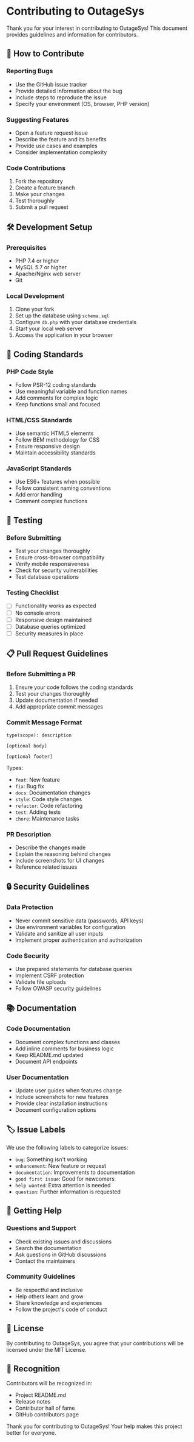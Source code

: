 # Contributing to OutageSys

Thank you for your interest in contributing to OutageSys! This document provides guidelines and information for contributors.

## 🤝 How to Contribute

### Reporting Bugs
- Use the GitHub issue tracker
- Provide detailed information about the bug
- Include steps to reproduce the issue
- Specify your environment (OS, browser, PHP version)

### Suggesting Features
- Open a feature request issue
- Describe the feature and its benefits
- Provide use cases and examples
- Consider implementation complexity

### Code Contributions
1. Fork the repository
2. Create a feature branch
3. Make your changes
4. Test thoroughly
5. Submit a pull request

## 🛠️ Development Setup

### Prerequisites
- PHP 7.4 or higher
- MySQL 5.7 or higher
- Apache/Nginx web server
- Git

### Local Development
1. Clone your fork
2. Set up the database using `schema.sql`
3. Configure `db.php` with your database credentials
4. Start your local web server
5. Access the application in your browser

## 📝 Coding Standards

### PHP Code Style
- Follow PSR-12 coding standards
- Use meaningful variable and function names
- Add comments for complex logic
- Keep functions small and focused

### HTML/CSS Standards
- Use semantic HTML5 elements
- Follow BEM methodology for CSS
- Ensure responsive design
- Maintain accessibility standards

### JavaScript Standards
- Use ES6+ features when possible
- Follow consistent naming conventions
- Add error handling
- Comment complex functions

## 🧪 Testing

### Before Submitting
- Test your changes thoroughly
- Ensure cross-browser compatibility
- Verify mobile responsiveness
- Check for security vulnerabilities
- Test database operations

### Testing Checklist
- [ ] Functionality works as expected
- [ ] No console errors
- [ ] Responsive design maintained
- [ ] Database queries optimized
- [ ] Security measures in place

## 📋 Pull Request Guidelines

### Before Submitting a PR
1. Ensure your code follows the coding standards
2. Test your changes thoroughly
3. Update documentation if needed
4. Add appropriate commit messages

### Commit Message Format
```
type(scope): description

[optional body]

[optional footer]
```

Types:
- `feat`: New feature
- `fix`: Bug fix
- `docs`: Documentation changes
- `style`: Code style changes
- `refactor`: Code refactoring
- `test`: Adding tests
- `chore`: Maintenance tasks

### PR Description
- Describe the changes made
- Explain the reasoning behind changes
- Include screenshots for UI changes
- Reference related issues

## 🔒 Security Guidelines

### Data Protection
- Never commit sensitive data (passwords, API keys)
- Use environment variables for configuration
- Validate and sanitize all user inputs
- Implement proper authentication and authorization

### Code Security
- Use prepared statements for database queries
- Implement CSRF protection
- Validate file uploads
- Follow OWASP security guidelines

## 📚 Documentation

### Code Documentation
- Document complex functions and classes
- Add inline comments for business logic
- Keep README.md updated
- Document API endpoints

### User Documentation
- Update user guides when features change
- Include screenshots for new features
- Provide clear installation instructions
- Document configuration options

## 🏷️ Issue Labels

We use the following labels to categorize issues:
- `bug`: Something isn't working
- `enhancement`: New feature or request
- `documentation`: Improvements to documentation
- `good first issue`: Good for newcomers
- `help wanted`: Extra attention is needed
- `question`: Further information is requested

## 🎯 Getting Help

### Questions and Support
- Check existing issues and discussions
- Search the documentation
- Ask questions in GitHub discussions
- Contact the maintainers

### Community Guidelines
- Be respectful and inclusive
- Help others learn and grow
- Share knowledge and experiences
- Follow the project's code of conduct

## 📄 License

By contributing to OutageSys, you agree that your contributions will be licensed under the MIT License.

## 🙏 Recognition

Contributors will be recognized in:
- Project README.md
- Release notes
- Contributor hall of fame
- GitHub contributors page

Thank you for contributing to OutageSys! Your help makes this project better for everyone. 